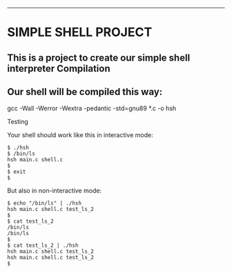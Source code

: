 ------
# SIMPLE SHELL PROJECT

## This is a project to create our simple shell interpreter Compilation

## Our shell will be compiled this way:

gcc -Wall -Werror -Wextra -pedantic -std=gnu89 *.c -o hsh

Testing

Your shell should work like this in interactive mode:
```
$ ./hsh
$ /bin/ls
hsh main.c shell.c
$
$ exit
$
```
But also in non-interactive mode:

```
$ echo "/bin/ls" | ./hsh
hsh main.c shell.c test_ls_2
$
$ cat test_ls_2
/bin/ls
/bin/ls
$
$ cat test_ls_2 | ./hsh
hsh main.c shell.c test_ls_2
hsh main.c shell.c test_ls_2
$
```
